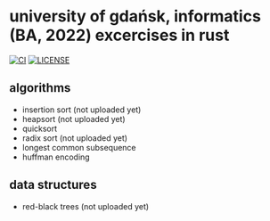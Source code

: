 # university of gdańsk, informatics (BA, 2022) excercises in rust

[![CI](https://github.com/rudolf-slusarski/informatics/actions/workflows/general.yml/badge.svg)](https://github.com/rudolf-slusarski/informatics/actions/workflows/general.yml)
[![LICENSE](https://img.shields.io/github/license/rudolf-slusarski/informatics)](./LICENSE)

## algorithms

- insertion sort (not uploaded yet)
- heapsort (not uploaded yet)
- quicksort
- radix sort (not uploaded yet)
- longest common subsequence
- huffman encoding

## data structures

- red-black trees (not uploaded yet)
